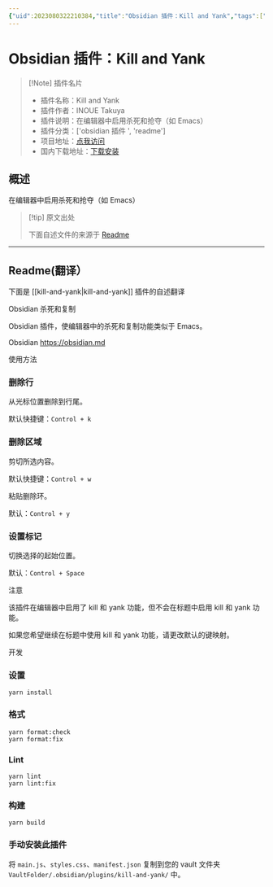 ```yaml
---
{"uid":2023080322210384,"title":"Obsidian 插件：Kill and Yank","tags":["obsidian插件","readme"],"description":"在编辑器中启用杀死和抢夺（如Emacs）","author":"AI","type":"readme","draft":false,"editable":false,"modified":20230101000000,"dg-publish":true,"permalink":"/lake-of-knowledge/10-obsidian/obsidian/readme/kill-and-yank-readme/","dgPassFrontmatter":true}
---
```



# Obsidian 插件：Kill and Yank

> [!Note] 插件名片
> - 插件名称：Kill and Yank
> - 插件作者：INOUE Takuya
> - 插件说明：在编辑器中启用杀死和抢夺（如 Emacs）
> - 插件分类：['obsidian 插件 ', 'readme']
> - 项目地址：[点我访问](https://github.com/inouetakuya/obsidian-kill-and-yank)
> - 国内下载地址：[下载安装](https://pkmer.cn/products/plugin/pluginMarket/?kill-and-yank)

## 概述

在编辑器中启用杀死和抢夺（如 Emacs）

> [!tip] 原文出处
>
>下面自述文件的来源于 [Readme](https://ghproxy.net/https://raw.githubusercontent.com/inouetakuya/obsidian-kill-and-yank/main/README.md)
>

---

## Readme(翻译）

下面是 [[kill-and-yank\|kill-and-yank]] 插件的自述翻译

Obsidian 杀死和复制

Obsidian 插件，使编辑器中的杀死和复制功能类似于 Emacs。

Obsidian <https://obsidian.md>

使用方法

### 删除行

从光标位置删除到行尾。

默认快捷键：`Control + k`

### 删除区域

剪切所选内容。

默认快捷键：`Control + w`

粘贴删除环。

默认：`Control + y`

### 设置标记

切换选择的起始位置。

默认：`Control + Space`

注意

该插件在编辑器中启用了 kill 和 yank 功能，但不会在标题中启用 kill 和 yank 功能。

如果您希望继续在标题中使用 kill 和 yank 功能，请更改默认的键映射。

开发

### 设置

```shell
yarn install
```

### 格式

```shell
yarn format:check
yarn format:fix
```

### Lint

```shell
yarn lint
yarn lint:fix
```

### 构建

```shell
yarn build
```

### 手动安装此插件

将 `main.js`、`styles.css`、`manifest.json` 复制到您的 vault 文件夹 `VaultFolder/.obsidian/plugins/kill-and-yank/` 中。
